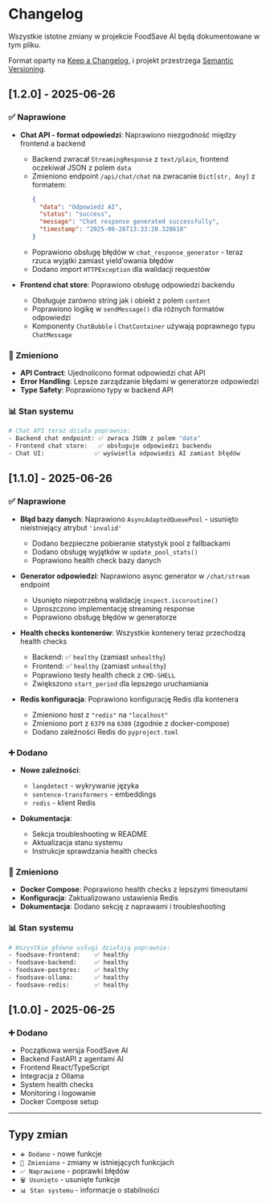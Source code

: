 # Changelog

Wszystkie istotne zmiany w projekcie FoodSave AI będą dokumentowane w tym pliku.

Format oparty na [Keep a Changelog](https://keepachangelog.com/pl/1.0.0/),
i projekt przestrzega [Semantic Versioning](https://semver.org/lang/pl/).

## [1.2.0] - 2025-06-26

### ✅ Naprawione
- **Chat API - format odpowiedzi**: Naprawiono niezgodność między frontend a backend
  - Backend zwracał `StreamingResponse` z `text/plain`, frontend oczekiwał JSON z polem `data`
  - Zmieniono endpoint `/api/chat/chat` na zwracanie `Dict[str, Any]` z formatem:
    ```json
    {
      "data": "Odpowiedź AI",
      "status": "success",
      "message": "Chat response generated successfully", 
      "timestamp": "2025-06-26T13:33:20.328618"
    }
    ```
  - Poprawiono obsługę błędów w `chat_response_generator` - teraz rzuca wyjątki zamiast yield'owania błędów
  - Dodano import `HTTPException` dla walidacji requestów

- **Frontend chat store**: Poprawiono obsługę odpowiedzi backendu
  - Obsługuje zarówno string jak i obiekt z polem `content`
  - Poprawiono logikę w `sendMessage()` dla różnych formatów odpowiedzi
  - Komponenty `ChatBubble` i `ChatContainer` używają poprawnego typu `ChatMessage`

### 🔧 Zmieniono
- **API Contract**: Ujednolicono format odpowiedzi chat API
- **Error Handling**: Lepsze zarządzanie błędami w generatorze odpowiedzi
- **Type Safety**: Poprawiono typy w backend API

### 📊 Stan systemu
```bash
# Chat API teraz działa poprawnie:
- Backend chat endpoint: ✅ zwraca JSON z polem "data"
- Frontend chat store:   ✅ obsługuje odpowiedzi backendu
- Chat UI:              ✅ wyświetla odpowiedzi AI zamiast błędów
```

## [1.1.0] - 2025-06-26

### ✅ Naprawione
- **Błąd bazy danych**: Naprawiono `AsyncAdaptedQueuePool` - usunięto nieistniejący atrybut `'invalid'`
  - Dodano bezpieczne pobieranie statystyk pool z fallbackami
  - Dodano obsługę wyjątków w `update_pool_stats()`
  - Poprawiono health check bazy danych

- **Generator odpowiedzi**: Naprawiono async generator w `/chat/stream` endpoint
  - Usunięto niepotrzebną walidację `inspect.iscoroutine()`
  - Uproszczono implementację streaming response
  - Poprawiono obsługę błędów w generatorze

- **Health checks kontenerów**: Wszystkie kontenery teraz przechodzą health checks
  - Backend: ✅ `healthy` (zamiast `unhealthy`)
  - Frontend: ✅ `healthy` (zamiast `unhealthy`)
  - Poprawiono testy health check z `CMD-SHELL`
  - Zwiększono `start_period` dla lepszego uruchamiania

- **Redis konfiguracja**: Poprawiono konfigurację Redis dla kontenera
  - Zmieniono host z `"redis"` na `"localhost"`
  - Zmieniono port z `6379` na `6380` (zgodnie z docker-compose)
  - Dodano zależności Redis do `pyproject.toml`

### ➕ Dodano
- **Nowe zależności**:
  - `langdetect` - wykrywanie języka
  - `sentence-transformers` - embeddings
  - `redis` - klient Redis

- **Dokumentacja**:
  - Sekcja troubleshooting w README
  - Aktualizacja stanu systemu
  - Instrukcje sprawdzania health checks

### 🔧 Zmieniono
- **Docker Compose**: Poprawiono health checks z lepszymi timeoutami
- **Konfiguracja**: Zaktualizowano ustawienia Redis
- **Dokumentacja**: Dodano sekcję z naprawami i troubleshooting

### 📊 Stan systemu
```bash
# Wszystkie główne usługi działają poprawnie:
- foodsave-frontend:    ✅ healthy
- foodsave-backend:     ✅ healthy  
- foodsave-postgres:    ✅ healthy
- foodsave-ollama:      ✅ healthy
- foodsave-redis:       ✅ healthy
```

## [1.0.0] - 2025-06-25

### ➕ Dodano
- Początkowa wersja FoodSave AI
- Backend FastAPI z agentami AI
- Frontend React/TypeScript
- Integracja z Ollama
- System health checks
- Monitoring i logowanie
- Docker Compose setup

---

## Typy zmian

- `➕ Dodano` - nowe funkcje
- `🔧 Zmieniono` - zmiany w istniejących funkcjach
- `✅ Naprawione` - poprawki błędów
- `🗑️ Usunięto` - usunięte funkcje
- `📊 Stan systemu` - informacje o stabilności 